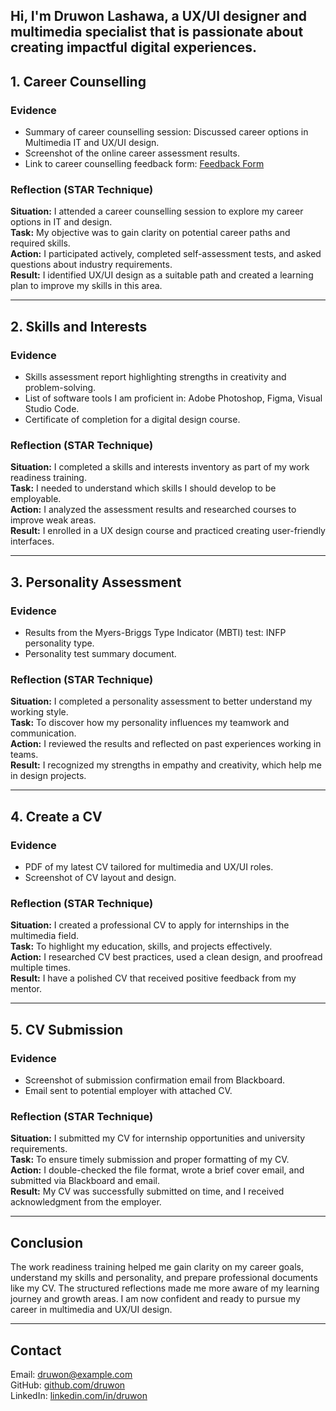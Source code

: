 
Hi, I'm Druwon Lashawa, a UX/UI designer and multimedia specialist that is passionate about creating impactful digital experiences.
---

## 1. Career Counselling

### Evidence  
- Summary of career counselling session: Discussed career options in Multimedia IT and UX/UI design.  
- Screenshot of the online career assessment results.  
- Link to career counselling feedback form: [Feedback Form]([https://example.com/feedback](https://www.16personalities.com/profiles/intj-a/m/6e8efsiot))

### Reflection (STAR Technique)  
**Situation:** I attended a career counselling session to explore my career options in IT and design.  
**Task:** My objective was to gain clarity on potential career paths and required skills.  
**Action:** I participated actively, completed self-assessment tests, and asked questions about industry requirements.  
**Result:** I identified UX/UI design as a suitable path and created a learning plan to improve my skills in this area.

---

## 2. Skills and Interests

### Evidence  
- Skills assessment report highlighting strengths in creativity and problem-solving.  
- List of software tools I am proficient in: Adobe Photoshop, Figma, Visual Studio Code.  
- Certificate of completion for a digital design course.

### Reflection (STAR Technique)  
**Situation:** I completed a skills and interests inventory as part of my work readiness training.  
**Task:** I needed to understand which skills I should develop to be employable.  
**Action:** I analyzed the assessment results and researched courses to improve weak areas.  
**Result:** I enrolled in a UX design course and practiced creating user-friendly interfaces.

---

## 3. Personality Assessment

### Evidence  
- Results from the Myers-Briggs Type Indicator (MBTI) test: INFP personality type.  
- Personality test summary document.

### Reflection (STAR Technique)  
**Situation:** I completed a personality assessment to better understand my working style.  
**Task:** To discover how my personality influences my teamwork and communication.  
**Action:** I reviewed the results and reflected on past experiences working in teams.  
**Result:** I recognized my strengths in empathy and creativity, which help me in design projects.

---

## 4. Create a CV

### Evidence  
- PDF of my latest CV tailored for multimedia and UX/UI roles.  
- Screenshot of CV layout and design.  

### Reflection (STAR Technique)  
**Situation:** I created a professional CV to apply for internships in the multimedia field.  
**Task:** To highlight my education, skills, and projects effectively.  
**Action:** I researched CV best practices, used a clean design, and proofread multiple times.  
**Result:** I have a polished CV that received positive feedback from my mentor.

---

## 5. CV Submission

### Evidence  
- Screenshot of submission confirmation email from Blackboard.  
- Email sent to potential employer with attached CV.

### Reflection (STAR Technique)  
**Situation:** I submitted my CV for internship opportunities and university requirements.  
**Task:** To ensure timely submission and proper formatting of my CV.  
**Action:** I double-checked the file format, wrote a brief cover email, and submitted via Blackboard and email.  
**Result:** My CV was successfully submitted on time, and I received acknowledgment from the employer.

---

## Conclusion

The work readiness training helped me gain clarity on my career goals, understand my skills and personality, and prepare professional documents like my CV. The structured reflections made me more aware of my learning journey and growth areas. I am now confident and ready to pursue my career in multimedia and UX/UI design.

---

## Contact

Email: druwon@example.com  
GitHub: [github.com/druwon](https://github.com/druwon)  
LinkedIn: [linkedin.com/in/druwon](https://linkedin.com/in/druwon)

